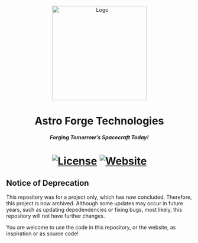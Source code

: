 <p align="center"><img src="https://github.com/AstroForgeTechnologies/AstroForgeTechnologies/assets/103940576/68de71b4-d830-4875-8a37-28a39b7ba5bb" width="256" height="256" alt="Logo"></p>
<h1 align="center">Astro Forge Technologies</h1>
<p align="center"><b><i>Forging Tomorrow's Spacecraft Today!</i></b></p>
<h1 align="center">
    <a href="https://github.com/AstroForgeTechnologies/AstroForgeTechnologies/blob/main/LICENSE"><img src="https://img.shields.io/github/license/AstroForgeTechnologies/AstroForgeTechnologies?style=for-the-badge&logo=github" alt="License"></a>
    <a href="https://astroforgetechnologies.github.io/"><img src="https://img.shields.io/github/actions/workflow/status/AstroForgeTechnologies/AstroForgeTechnologies/build.yml?branch=main&event=push&style=for-the-badge&logo=github&label=Website" alt="Website"></a>
</h1>

## Notice of Deprecation
This repository was for a project only, which has now concluded. Therefore, this project is now archived. Although some updates may occur in future years, such as updating depedendencies or fixing bugs, most likely, this repository will not have further changes.

You are welcome to use the code in this repository, or the website, as inspiration or as source code!
